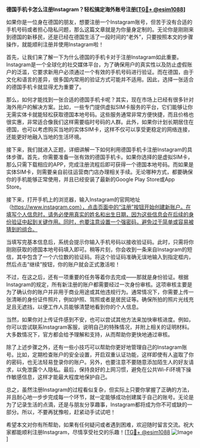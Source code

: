 **德国手机卡怎么注册Instagram？轻松搞定海外账号注册[[TG💪+ @esim1088](https://t.me/s/esim1088)]**

如果你是一位身在德国的朋友，想要注册一个Instagram账号，但苦于没有合适的手机号码或者担心隐私问题，那么这篇文章就是为你量身定制的。无论你是刚刚来到德国的新移民，还是已经在德国生活了一段时间的“老外”，只要按照本文的步骤操作，就能顺利注册并使用Instagram啦！

首先，让我们来了解一下为什么德国的手机卡对于注册Instagram如此重要。Instagram是一个全球化的社交媒体平台，为了确保用户的真实性以及防止虚假账户的泛滥，它要求新用户必须通过一个有效的手机号码进行验证。而在德国，由于文化和语言的差异，很多国内常用的验证方式可能并不适用。因此，选择一张适合的德国手机卡就显得尤为重要了。

那么，如何才能找到一张合适的德国手机卡呢？其实，现在市场上已经有很多针对海外用户的解决方案。比如，一些专门提供虚拟SIM卡服务的平台，它们能够让你无需实体卡就能轻松获取德国本地号码。这些服务通常非常方便快捷，而且价格也很实惠，非常适合像我们这样需要临时号码的人群。此外，如果你计划长期居住在德国，也可以考虑购买当地的实体SIM卡，这样不仅可以享受更稳定的网络连接，还能更好地融入当地的生活环境。

接下来，我们就进入正题，详细讲解一下如何利用德国手机卡注册Instagram的具体步骤。首先，你需要准备一张有效的德国手机卡。如果你选择的是虚拟SIM卡，那么只需下载相应的APP，完成注册流程后即可获得一个德国本地号码。而如果是实体SIM卡，则需要亲自前往运营商门店办理相关手续。无论哪种方式，都要确保你的手机能够正常使用，并且已经安装了最新的Google Play Store或App Store。

接下来，打开手机上的浏览器，输入Instagram的官网地址（https://www.instagram.com），点击页面中的“注册”按钮开始创建新账户。在填写个人信息时，请务必使用真实的姓名和出生日期，因为这些信息会在后续的身份验证中起到关键作用。同时，也要注意设置一个强密码，避免过于简单或容易被猜到的组合。

当填写完基本信息后，系统会提示你输入手机号码以接收验证码。此时，只需将你刚刚获取的德国本地号码填入即可。稍等片刻，你会收到一条来自Instagram的短信，其中包含了一个六位数的验证码。将这个验证码准确无误地输入到指定框内，然后点击“继续”按钮，你的账户就会正式激活啦！

不过，在这之后，还有一项重要的任务等着你去完成——那就是身份验证。根据Instagram的规定，所有新注册的账户都需要经过一次身份审核。这项审核主要是为了确认你的账户并非用于商业用途或其他违规行为。通常情况下，你需要上传一张清晰的身份证件照片，例如护照、驾照或者是居民证等。确保所拍的照片光线充足且无遮挡，以便工作人员能够清楚地看到你的个人信息。

当然，如果你对上传证件感到不安，也可以尝试其他方法来加快审核进度。例如，你可以尝试联系Instagram客服，说明自己的特殊情况，并附上相关的证明材料。大多数情况下，官方都会给予理解和支持，从而帮助你更快地通过审核。

除了上述步骤之外，还有一些小技巧可以帮助你更好地管理自己的Instagram账号。比如，定期检查账户的安全设置，开启双重认证功能，这样即使有人盗取了你的密码，也无法轻易登录你的账户。另外，也要注意不要随意添加陌生人的好友请求，以免泄露个人隐私。最后，保持良好的上网习惯，避免在公共Wi-Fi环境下操作敏感信息，这样才能最大程度地保护自己。

总之，虽然注册Instagram的过程看似复杂，但实际上只要你掌握了正确的方法，并且耐心地一步步完成每一个环节，就一定能够成功创建属于自己的账号。无论是为了记录生活的点滴，还是与朋友分享趣事，Instagram都将成为你不可或缺的一部分。所以，不要再犹豫啦，赶紧动手试试吧！

希望本文对你有所帮助，如果有任何疑问或者遇到困难，欢迎随时留言交流。祝大家都能顺利注册Instagram，尽情享受社交的乐趣！[[TG💪+ @esim1088](https://t.me/s/esim1088) ![Image](https://i.postimg.cc/4NQfJmqS/Snipaste-2025-05-13-00-14-12.png)]